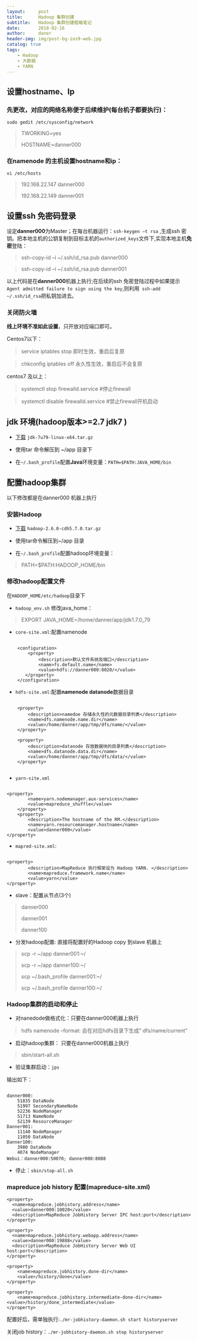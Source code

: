 ```yaml
---
layout:     post
title:      Hadoop 集群创建
subtitle:   Hadoop 集群创建粗略笔记
date:       2018-02-16
author:     daner
header-img: img/post-bg-ios9-web.jpg
catalog: true
tags:
    - Hadoop
    - 大数据
    - YARN
---
```


## 设置hostname、Ip


### 先更改，对应的网络名称便于后续维护(每台机子都要执行)：
`sudo gedit /etc/sysconfig/network`
>TWORKING=yes
>
>HOSTNAME=danner000


### 在namenode 的主机设置hostname和ip：
`vi /etc/hosts`
>192.168.22.147 danner000	
>
>192.168.22.149 danner001


## 设置ssh 免密码登录
设定**danner000**为Master；在每台机器运行：`ssh-keygen –t rsa` ,生成ssh 密钥。把本地主机的公钥复制到目标主机的`authorized_keys`文件下,实现本地主机**免密**登陆：
>ssh-copy-id –i ~/.ssh/id_rsa.pub danner000

>ssh-copy-id –i ~/.ssh/id_rsa.pub danner001

以上代码是在**danner000**机器上执行;在后续的ssh 免密登陆过程中如果提示`Agent admitted failure to sign using the key`,则利用` ssh-add   ~/.ssh/id_rsa`把私钥加进去。


### 关闭防火墙
**线上环境不准如此设置**，只开放对应端口即可。

Centos7以下：
>service iptables stop  	即时生效，重启后复原

>chkconfig iptables off 	永久性生效，重启后不会复原

centos7 及以上：
>systemctl stop firewalld.service 	#停止firewall

>systemctl disable firewalld.service #禁止firewall开机启动


## jdk 环境(hadoop版本>=2.7 jdk7 )
- [下载](https://download.oracle.com/otn/java/jdk/7u79-b15/jre-7u79-linux-x64.tar.gz?AuthParam=1550277880_b145349131f84ce54f78a006e0e7240b) `jdk-7u79-linux-x64.tar.gz`

- 使用tar 命令解压到 ~/app 目录下

- 在`~/.bash_profile`配置**Java**环境变量：`PATH=$PATH:JAVA_HOME/bin`



## 配置hadoop集群
以下修改都是在danner000 机器上执行

### 安装Hadoop
- [下载](http://archive.cloudera.com/cdh5/cdh/5/hadoop-2.6.0-cdh5.7.0.tar.gz) `hadoop-2.6.0-cdh5.7.0.tar.gz`
 
- 使用tar命令解压到~/app 目录

- 在`~/.bash_profile`配置hadoop环境变量：
>PATH=$PATH:HADOOP_HOME/bin


### 修改hadoop配置文件
在`HADOOP_HOME/etc/hadoop`目录下

- `hadoop_env.sh` 修改java_home：
> EXPORT JAVA_HOME=/home/danner/app/jdk1.7.0_79

- `core-site.xml`:配置namenode

```

	<configuration>
    	<property>
        	<description>默认文件系统及端口</description> 
        	<name>fs.default.name</name>
        	<value>hdfs://danner000:8020/</value>
       </property>
	</configuration>

```

- `hdfs-site.xml`:配置**namenode datanode**数据目录

```

  	<property>
        <description>namedoe 存储永久性的元数据目录列表</description> 
        <name>dfs.namenode.name.dir</name>
        <value>/home/danner/app/tmp/dfs/name/</value>
    </property>

    <property>
        <description>datanode 存放数据块的目录列表</description> 
        <name>dfs.datanode.data.dir</name>
        <value>/home/danner/app/tmp/dfs/data/</value>
	</property>


```

- `yarn-site.xml`

```

<property> 
        <name>yarn.nodemanager.aux-services</name> 
        <value>mapreduce_shuffle</value> 
    </property> 
	<property>  
        <description>The hostname of the RM.</description>  
        <name>yarn.resourcemanager.hostname</name>  
        <value>danner000</value>  
</property>

```

- `mapred-site.xml`:

```

<property> 
        <description>MapReduce 执行框架设为 Hadoop YARN. </description> 
        <name>mapreduce.framework.name</name> 
        <value>yarn</value> 
</property>

```

- slave：配置从节点(3个)

> danner000
>
> danner001
>
> danner100

- 分发hadoop配置: 直接将配置好的Hadoop copy 到slave 机器上

> scp -r ~/app danner001:~/
> 
> scp -r ~/app danner100:~/
> 
> scp  ~/.bash_profile danner001:~/
> 
> scp  ~/.bash_profile danner100:~/






### Hadoop集群的启动和停止

- 对nanedode做格式化：只要在danner000机器上执行
> hdfs namenode –format: 会在对应hdfs目录下生成” dfs/name/current”

- 启动hadoop集群： 只要在danner000机器上执行
> sbin/start-all.sh

- 验证集群启动：`jps`

输出如下：

```

danner000:
	51835 DataNode
	51997 SecondaryNameNode
	52236 NodeManager
	51713 NameNode
	52139 ResourceManager
Danner001:
	11140 NodeManager
	11050 DataNode
Danner100:
	3980 DataNode
	4074 NodeManager
Webui：danner000:50070; danner000:8088

```
- 停止：`sbin/stop-all.sh`


### mapreduce job history 配置(mapreduce-site.xml)
``` 
<property>
  <name>mapreduce.jobhistory.address</name>
  <value>danner000:10020</value>
  <description>MapReduce JobHistory Server IPC host:port</description>
</property>

<property>
  <name>mapreduce.jobhistory.webapp.address</name>
  <value>danner000:19888</value>
  <description>MapReduce JobHistory Server Web UI host:port</description>
</property>

<property>
    <name>mapreduce.jobhistory.done-dir</name>
    <value>/history/done</value>
</property>

<property>
    <name>mapreduce.jobhistory.intermediate-done-dir</name>
<value>/history/done_intermediate</value>
</property>

```

配置好后，需单独执行:`./mr-jobhistory-daemon.sh start historyserver`

关闭job history：`./mr-jobhistory-daemon.sh stop historyserver`



